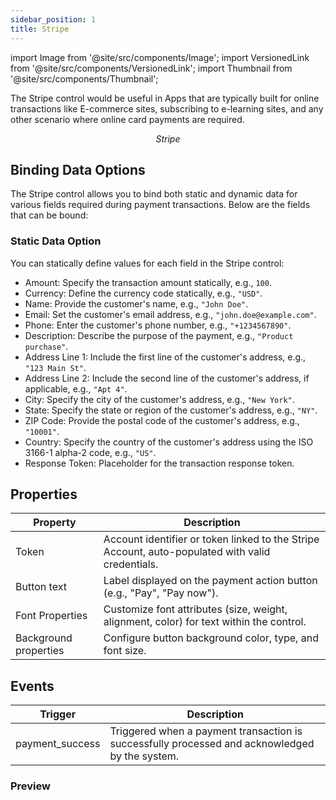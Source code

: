 ```yaml
---
sidebar_position: 1
title: Stripe
---
```

import Image from '@site/src/components/Image';
import VersionedLink from '@site/src/components/VersionedLink';
import Thumbnail from '@site/src/components/Thumbnail';

The Stripe control would be useful in Apps that are typically built for online transactions like E-commerce sites, subscribing to e-learning sites, and any other scenario where online card payments are required.

<figure>
  <Thumbnail src="/img/reference/controls/stripe/stripe.jpeg" alt="stripe" />
  <figcaption align = "center"><i>Stripe</i></figcaption>
</figure>

## Binding Data Options


The Stripe control allows you to bind both static and dynamic data for various fields required during payment transactions. Below are the fields that can be bound:

### Static Data Option

You can statically define values for each field in the Stripe control:

- Amount: Specify the transaction amount statically, e.g., `100`.
- Currency: Define the currency code statically, e.g., `"USD"`.
- Name: Provide the customer's name, e.g., `"John Doe"`.
- Email: Set the customer's email address, e.g., `"john.doe@example.com"`.
- Phone: Enter the customer's phone number, e.g., `"+1234567890"`.
- Description: Describe the purpose of the payment, e.g., `"Product purchase"`.
- Address Line 1: Include the first line of the customer's address, e.g., `"123 Main St"`.
- Address Line 2: Include the second line of the customer's address, if applicable, e.g., `"Apt 4"`.
- City: Specify the city of the customer's address, e.g., `"New York"`.
- State: Specify the state or region of the customer's address, e.g., `"NY"`.
- ZIP Code: Provide the postal code of the customer's address, e.g., `"10001"`.
- Country: Specify the country of the customer's address using the ISO 3166-1 alpha-2 code, e.g., `"US"`.
- Response Token: Placeholder for the transaction response token.




## Properties

| Property       | Description                                                                                       |
|--------------------|-------------------------------------------------------------------------------------------------------|
| Token          | Account identifier or token linked to the Stripe Account, auto-populated with valid credentials.       |
| Button text    | Label displayed on the payment action button (e.g., "Pay", "Pay now").                                 |
| Font Properties| Customize font attributes (size, weight, alignment, color) for text within the control.                |
| Background properties | Configure button background color, type, and font size.                                             |


## Events

| Trigger         | Description                                                                                       |
|-----------------|---------------------------------------------------------------------------------------------------|
| payment_success | Triggered when a payment transaction is successfully processed and acknowledged by the system.   |

### Preview


<figure>
  <Thumbnail src="/img/reference/controls/stripe/preview.png" alt="stripe" />
</figure>